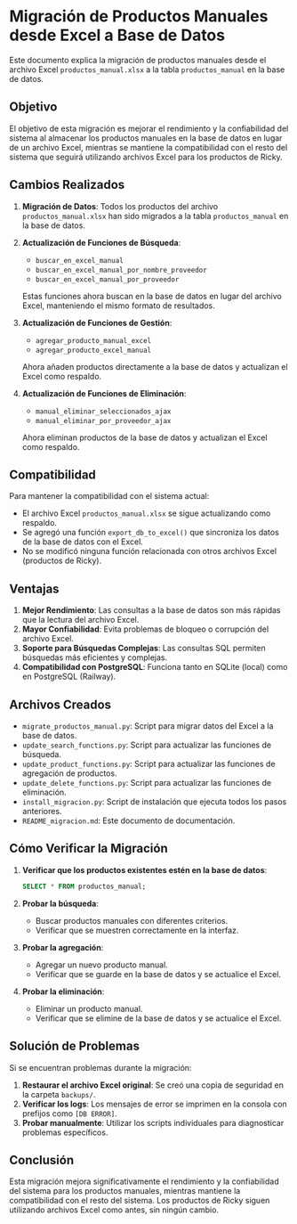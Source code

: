 # Migración de Productos Manuales desde Excel a Base de Datos

Este documento explica la migración de productos manuales desde el archivo Excel `productos_manual.xlsx` a la tabla `productos_manual` en la base de datos.

## Objetivo

El objetivo de esta migración es mejorar el rendimiento y la confiabilidad del sistema al almacenar los productos manuales en la base de datos en lugar de un archivo Excel, mientras se mantiene la compatibilidad con el resto del sistema que seguirá utilizando archivos Excel para los productos de Ricky.

## Cambios Realizados

1. **Migración de Datos**: Todos los productos del archivo `productos_manual.xlsx` han sido migrados a la tabla `productos_manual` en la base de datos.

2. **Actualización de Funciones de Búsqueda**:
   - `buscar_en_excel_manual`
   - `buscar_en_excel_manual_por_nombre_proveedor`
   - `buscar_en_excel_manual_por_proveedor`

   Estas funciones ahora buscan en la base de datos en lugar del archivo Excel, manteniendo el mismo formato de resultados.

3. **Actualización de Funciones de Gestión**:
   - `agregar_producto_manual_excel`
   - `agregar_producto_excel_manual`

   Ahora añaden productos directamente a la base de datos y actualizan el Excel como respaldo.

4. **Actualización de Funciones de Eliminación**:
   - `manual_eliminar_seleccionados_ajax`
   - `manual_eliminar_por_proveedor_ajax`

   Ahora eliminan productos de la base de datos y actualizan el Excel como respaldo.

## Compatibilidad

Para mantener la compatibilidad con el sistema actual:

- El archivo Excel `productos_manual.xlsx` se sigue actualizando como respaldo.
- Se agregó una función `export_db_to_excel()` que sincroniza los datos de la base de datos con el Excel.
- No se modificó ninguna función relacionada con otros archivos Excel (productos de Ricky).

## Ventajas

1. **Mejor Rendimiento**: Las consultas a la base de datos son más rápidas que la lectura del archivo Excel.
2. **Mayor Confiabilidad**: Evita problemas de bloqueo o corrupción del archivo Excel.
3. **Soporte para Búsquedas Complejas**: Las consultas SQL permiten búsquedas más eficientes y complejas.
4. **Compatibilidad con PostgreSQL**: Funciona tanto en SQLite (local) como en PostgreSQL (Railway).

## Archivos Creados

- `migrate_productos_manual.py`: Script para migrar datos del Excel a la base de datos.
- `update_search_functions.py`: Script para actualizar las funciones de búsqueda.
- `update_product_functions.py`: Script para actualizar las funciones de agregación de productos.
- `update_delete_functions.py`: Script para actualizar las funciones de eliminación.
- `install_migracion.py`: Script de instalación que ejecuta todos los pasos anteriores.
- `README_migracion.md`: Este documento de documentación.

## Cómo Verificar la Migración

1. **Verificar que los productos existentes estén en la base de datos**:
   ```sql
   SELECT * FROM productos_manual;
   ```

2. **Probar la búsqueda**:
   - Buscar productos manuales con diferentes criterios.
   - Verificar que se muestren correctamente en la interfaz.

3. **Probar la agregación**:
   - Agregar un nuevo producto manual.
   - Verificar que se guarde en la base de datos y se actualice el Excel.

4. **Probar la eliminación**:
   - Eliminar un producto manual.
   - Verificar que se elimine de la base de datos y se actualice el Excel.

## Solución de Problemas

Si se encuentran problemas durante la migración:

1. **Restaurar el archivo Excel original**: Se creó una copia de seguridad en la carpeta `backups/`.
2. **Verificar los logs**: Los mensajes de error se imprimen en la consola con prefijos como `[DB ERROR]`.
3. **Probar manualmente**: Utilizar los scripts individuales para diagnosticar problemas específicos.

## Conclusión

Esta migración mejora significativamente el rendimiento y la confiabilidad del sistema para los productos manuales, mientras mantiene la compatibilidad con el resto del sistema. Los productos de Ricky siguen utilizando archivos Excel como antes, sin ningún cambio.